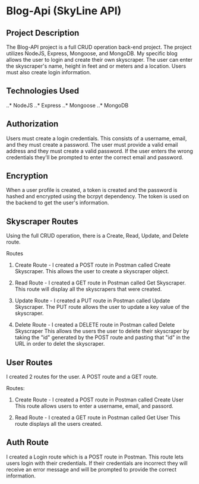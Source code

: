 # Blog-Api (SkyLine API)

## Project Description

The Blog-API project is a full CRUD operation back-end project. The project utilizes NodeJS, Express, Mongoose, and MongoDB.
My specific blog allows the user to login and create their own skyscraper. The user can enter the skyscraper's name, height
in feet and or meters and a location. Users must also create login information. 

## Technologies Used
..* NodeJS
..* Express
..* Mongoose
..* MongoDB

## Authorization

Users must create a login credentials. This consists of a username, email, and they must create a password.
The user must provide a valid email address and they must create a valid password. If the user enters the
wrong credentials they'll be prompted to enter the correct email and password. 

## Encryption

When a user profile is created, a token is created and the password is hashed and encrypted using
the bcrpyt dependency. The token is used on the backend to get the user's information. 

## Skyscraper Routes

Using the full CRUD operation, there is a Create, Read, Update, and Delete route.

Routes
1. Create Route - I created a POST route in Postman called Create Skyscraper.
                  This allows the user to create a skyscraper object.

2. Read Route - I created a GET route in Postman called Get Skyscraper.
                This route will display all the skyscrapers that were created.

3. Update Route - I created a PUT route in Postman called Update Skyscraper.
                 The PUT route allows the user to update a key value of the
                 skyscraper. 

4. Delete Route - I created a DELETE route in Postman called Delete Skyscraper
                 This allows the users the user to delete their skyscraper by
                 taking the "id" generated by the POST route and pasting that
                 "id" in the URL in order to delet the skyscraper.

## User Routes

I created 2 routes for the user. A POST route and a GET route.

Routes: 
1. Create Route - I created a POST route in Postman called Create User
                  This route allows users to enter a username, email, and passord.

2. Read Route - I created a GET route in Postman called Get User
                This route displays all the users created.

## Auth Route

I created a Login route which is a POST route in Postman. This route lets users login with their credentials.
If their credentials are incorrect they will receive an error message and will be prompted to provide the
correct information.
